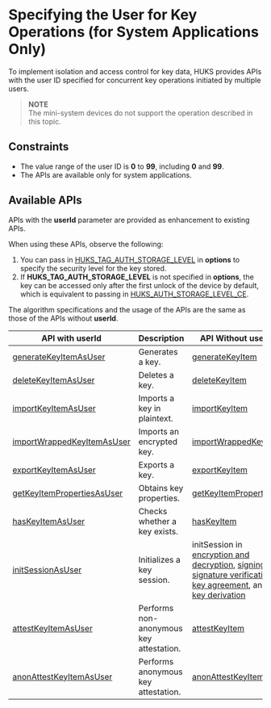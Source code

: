 # Specifying the User for Key Operations (for System Applications Only)

To implement isolation and access control for key data, HUKS provides APIs with the user ID specified for concurrent key operations initiated by multiple users.
>**NOTE**<br>
> The mini-system devices do not support the operation described in this topic.

## Constraints

- The value range of the user ID is **0** to **99**, including **0** and **99**.
- The APIs are available only for system applications.

## Available APIs

APIs with the **userId** parameter are provided as enhancement to existing APIs.

When using these APIs, observe the following:

1. You can pass in [HUKS_TAG_AUTH_STORAGE_LEVEL](../../reference/apis-universal-keystore-kit/_huks_type_api.md#oh_huks_authstoragelevel) in **options** to specify the security level for the key stored.
2. If **HUKS_TAG_AUTH_STORAGE_LEVEL** is not specified in **options**, the key can be accessed only after the first unlock of the device by default, which is equivalent to passing in [HUKS_AUTH_STORAGE_LEVEL_CE](../../reference/apis-universal-keystore-kit/_huks_type_api.md#oh_huks_authstoragelevel).

The algorithm specifications and the usage of the APIs are the same as those of the APIs without **userId**.

| API with userId| Description| API Without userId|
| -------- | -------- | ----------| 
| [generateKeyItemAsUser](../../reference/apis-universal-keystore-kit/js-apis-huks-sys.md#huksgeneratekeyitemasuser)              |   Generates a key.          |  [generateKeyItem](huks-key-generation-arkts.md)             |
| [deleteKeyItemAsUser](../../reference/apis-universal-keystore-kit/js-apis-huks-sys.md#huksdeletekeyitemasuser)                  |   Deletes a key.          |  [deleteKeyItem](huks-delete-key-arkts.md)               |
| [importKeyItemAsUser](../../reference/apis-universal-keystore-kit/js-apis-huks-sys.md#huksimportkeyitemasuser)                  |   Imports a key in plaintext.     |  [importKeyItem](huks-import-key-in-plaintext-arkts.md)                |
| [importWrappedKeyItemAsUser](../../reference/apis-universal-keystore-kit/js-apis-huks-sys.md#huksimportwrappedkeyitemasuser)    |  Imports an encrypted key.       |  [importWrappedKeyItem](huks-import-wrapped-key-arkts.md)             |
| [exportKeyItemAsUser](../../reference/apis-universal-keystore-kit/js-apis-huks-sys.md#huksexportkeyitemasuser)                  |   Exports a key.       |  [exportKeyItem](huks-export-key-arkts.md)                |
| [getKeyItemPropertiesAsUser](../../reference/apis-universal-keystore-kit/js-apis-huks-sys.md#huksgetkeyitempropertiesasuser)    |  Obtains key properties.    |  [getKeyItemProperties](huks-obtain-key-properties-arkts.md)             |
| [hasKeyItemAsUser](../../reference/apis-universal-keystore-kit/js-apis-huks-sys.md#hukshaskeyitemasuser)                        |  Checks whether a key exists.   |  [hasKeyItem](huks-check-key-arkts.md)               |
| [initSessionAsUser](../../reference/apis-universal-keystore-kit/js-apis-huks-sys.md#huksinitsessionasuser)                      |  Initializes a key session.      |  initSession in [encryption and decryption](huks-encryption-decryption-arkts.md), [signing and signature verification](huks-signing-signature-verification-arkts.md), [key agreement](huks-key-agreement-arkts.md), and [key derivation](huks-key-derivation-arkts.md)          |
| [attestKeyItemAsUser](../../reference/apis-universal-keystore-kit/js-apis-huks-sys.md#huksattestkeyitemasuser)                  |  Performs non-anonymous key attestation.   |  [attestKeyItem](huks-key-attestation-arkts.md)                |
| [anonAttestKeyItemAsUser](../../reference/apis-universal-keystore-kit/js-apis-huks-sys.md#huksanonattestkeyitemasuser)          | Performs anonymous key attestation.    |  [anonAttestKeyItem](huks-key-anon-attestation-arkts.md)                |
